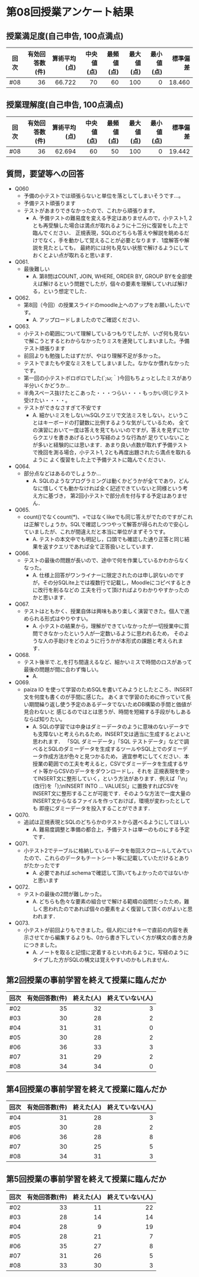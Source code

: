 # 第08回授業アンケート結果
## 授業満足度(自己申告, 100点満点)
|回次|有効回答数(件)|算術平均(点)|中央値(点)|最頻値(点)|最大値(点)|最小値(点)|標準偏差|
|:---:|----:|----:|----:|----:|----:|----:|----:|
|#08|36|66.722|70|60|100|0|18.460|

## 授業理解度(自己申告, 100点満点)
|回次|有効回答数(件)|算術平均(点)|中央値(点)|最頻値(点)|最大値(点)|最小値(点)|標準偏差|
|:---:|----:|----:|----:|----:|----:|----:|----:|
|#08|36|62.694|60|50|100|0|19.442|

## 質問，要望等への回答
- Q060
  - 予備の小テストでは頑張らないと単位を落としてしまいそうです…。
  - 予備テスト頑張ります
  - テストがあまりできなかったので、これから頑張ります。
    - A. 予備テストの難易度を変える予定はありませんので，小テスト1, 2とも再受験した場合は満点が取れるように十二分に復習をした上で臨んでください．
    正規表現，SQLのどちらも答えや解説を眺めるだけでなく，手を動かして覚えることが必要となります．1度解答や解説を見たとしても，
    最終的には何も見ない状態で解けるようにしておくとよい点が取れると思います．
- Q061.
  - 最後難しい
    - A. 第8問はCOUNT, JOIN, WHERE, ORDER BY, GROUP BYを全部使えば解けるという問題でしたが，個々の要素を理解していれば解ける，という想定でした．
- Q062.
  - 第8回（今回）の授業スライドのmoodle上へのアップをお願いしたいです。
    - A. アップロードしましたのでご確認ください．
- Q063.
  - 小テストの範囲について理解しているつもりでしたが、いざ何も見ないで解こうとするとわからなかったりミスを連発してしまいました。予備テスト頑張ります
  - 前回よりも勉強したはずだが、やはり理解不足が多かった。
  - テストでまたもや変なミスをしてしまいました。なかなか慣れなかったです。
  - 第一回の小テストボロボロでした(´;ω;｀)今回もちょっとしたミスがあり半分いくかどうか…
  - 半角スペース抜けたとこあった・・・つらい・・・もっかい同じテスト受けたい・・・・。
  - テストができなさすぎて不安です
    - A. 細かいミスをしない≒SQLクエリで文法ミスをしない，ということはキーボードの打鍵数に比例するような気がしているため，
    全ての演習において一度は答えを見てもいいのですが，答えを見ずに1からクエリを書きあげるという写経のような行為が
    足りていないことが多いと経験的には思います．あまり良い点数が取れず予備テストで挽回を測る場合，小テスト1, 2とも再度出題されたら満点を取れるように
    よく復習をした上で予備テストに臨んでください．
- Q064.
  - 部分点などはあるのでしょうか…
    - A. SQLのようなプログラミングは動くかどうかが全てであり，どんなに惜しくても動かなければ全く記述できていないと同様という考え方に基づき，
    第2回小テストで部分点を付与する予定はありません．
- Q065.
  - count()でなくcount(*)、=ではなくlikeでも同じ答えがでたのですがこれは正解でしょうか。SQLで確認しつつやって解答が得られたので安心していましたが、これが間違えだと本当に単位がまずそうです。
    - A. テストの本文中でも明記し，口頭でも確認した通り正答と同じ結果を返すクエリであれば全て正答扱いとしています．
- Q066.
  - テストの最後の問題が長いので、途中で何を作業しているかわからなくなった。
    - A. 仕様上回答がワンライナーに限定されたのは申し訳ないのですが，その分SQLite上では複数行で記載し，Moodleにコピペするときに改行を削るなどの
    工夫を行って頂ければよりわかりやすかったのかと思います．
- Q067.
  - テストはともかく、授業自体は興味もあり楽しく演習できた。個人で進められる形式はやりやすい。
    - A. 小テストの結果から，理解ができていなかったが一切授業中に質問できなかったという人が一定数いるように思われるため，
    そのような人の手助けをどのように行うかが本形式の課題と考えられます．
- Q068.
  - テスト後半で.と,を打ち間違えるなど、細かいミスで時間のロスがあって最後の問題が間に合わず悔しい。
    - A. 
- Q069.
  - paiza IO を使って学習のためSQLを書いてみようとしたところ、INSERT文を何度も書くのが手間に感じた。
  あくまで学習のために作っていて長い期間繰り返し使う予定のあるデータでないためDB構築の手間と価値が見合わないと
  感じるのではとは思うが、時間を短縮する手段がもしあるならば知りたい。
    - A. SQLの学習では中身はダミーデータのように意味のないデータでも支障ないと考えられるため，INSERT文は適当に生成するとよいと思われます．
    「SQL ダミーデータ」「SQL テストデータ」などで調べるとSQLのダミーデータを生成するツールやSQL上でのダミーデータ作成方法が色々と見つかるため，
    適宜参考にしてください．本授業の範囲での工夫を考えると，CSVでダミーデータを生成するサイト等からCSVのデータをダウンロードし，それを
    正規表現を使ってINSERT文に整形していく，という方法があります．例えば「\n」(改行)を「);\nINSERT INTO … VALUES(」に置換すればCSVを
    INSERT文に整形することが可能です．そのような方法で一度大量のINSERT文からなるファイルを作っておけば，環境が変わったとしても
    即座にダミーデータを投入することができます．
- Q070.
  - 追試は正規表現とSQLのどちらかのテストから選べるようにしてほしい
    - A. 難易度調整と準備の都合上，予備テストは単一のものにする予定です．
- Q071.
  - 小テスト2でテーブルに格納しているデータを毎回スクロールしてみていたので、これらのデータもチートシート等に記載していただけるとありがたかったです
    - A. 必要であれば.schemaで確認して頂いてもよかったのではないかと思います
- Q072.
  - テストの最後の2問が難しかった。
    - A. どちらも色々な要素の組合せで解ける範疇の設問だったため，難しく思われたのであれば個々の要素をよく復習して頂くのがよいと思われます．
- Q073.
  - 小テストが前回よりもできました。個人的には↑キーで直前の内容を表示させてから編集するよりも、0から書き下していく方が構文の書き方身につきました。
    - A. ノートを取ると記憶に定着するといわれるように，写経のようにタイプした方がSQLの構文は覚えやすいのかもしれません．

## 第2回授業の事前学習を終えて授業に臨んだか
|回次|有効回答数(件)|終えた(人)|終えていない(人)|
|:---:|----:|----:|----:|
|#02|35|32|3|
|#03|30|28|2|
|#04|31|31|0|
|#05|30|28|2|
|#06|36|33|3|
|#07|31|29|2|
|#08|34|34|0|

## 第4回授業の事前学習を終えて授業に臨んだか
|回次|有効回答数(件)|終えた(人)|終えていない(人)|
|:---:|----:|----:|----:|
|#04|31|28|3|
|#05|30|28|2|
|#06|36|28|8|
|#07|30|25|5|
|#08|34|31|3|

## 第5回授業の事前学習を終えて授業に臨んだか
|回次|有効回答数(件)|終えた(人)|終えていない(人)|
|:---:|----:|----:|----:|
|#02|33|11|22|
|#03|28|14|14|
|#04|28|9|19|
|#05|28|21|7|
|#06|35|27|8|
|#07|31|26|5|
|#08|33|30|3|
